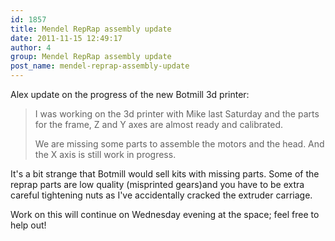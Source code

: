 ```yaml
---
id: 1857
title: Mendel RepRap assembly update
date: 2011-11-15 12:49:17
author: 4
group: Mendel RepRap assembly update
post_name: mendel-reprap-assembly-update
---
```


Alex update on the progress of the new Botmill 3d printer:

> I was working on the 3d printer with Mike last Saturday and the parts for the frame, Z and Y axes are almost ready and calibrated.
>
> We are missing some parts to assemble the motors and the head. And the X axis is still work in progress.  

It's a bit strange that Botmill would sell kits with missing parts. Some of the reprap parts are low quality (misprinted gears)and you have to be extra careful tightening nuts as I've accidentally cracked the extruder carriage.

Work on this will continue on Wednesday evening at the space; feel free to help out!